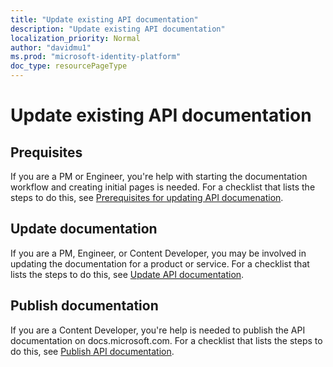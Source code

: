 ```yaml
---
title: "Update existing API documentation"
description: "Update existing API documentation"
localization_priority: Normal
author: "davidmu1"
ms.prod: "microsoft-identity-platform"
doc_type: resourcePageType
---
```


# Update existing API documentation

## Prequisites

If you are a PM or Engineer, you're help with starting the documentation workflow and creating initial pages is needed. For a checklist that lists the steps to do this, see [Prerequisites for updating API documenation](graph-docs-prerequisites-existing.md).

## Update documentation

If you are a PM, Engineer, or Content Developer, you may be involved in updating the documentation for a product or service. For a checklist that lists the steps to do this, see [Update API documentation](graph-docs-update-content.md).

## Publish documentation

If you are a Content Developer, you're help is needed to publish the API documentation on docs.microsoft.com. For a checklist that lists the steps to do this, see [Publish API documentation](graph-docs-publish.md).
